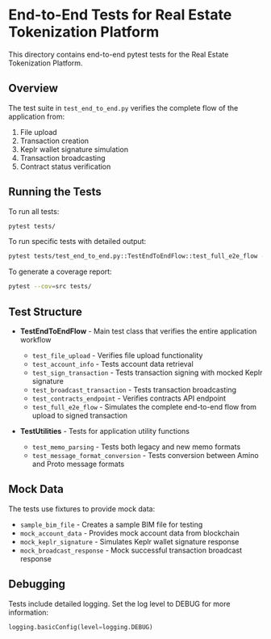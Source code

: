 # End-to-End Tests for Real Estate Tokenization Platform

This directory contains end-to-end pytest tests for the Real Estate Tokenization Platform.

## Overview

The test suite in `test_end_to_end.py` verifies the complete flow of the application from:
1. File upload
2. Transaction creation
3. Keplr wallet signature simulation
4. Transaction broadcasting
5. Contract status verification

## Running the Tests

To run all tests:

```bash
pytest tests/
```

To run specific tests with detailed output:

```bash
pytest tests/test_end_to_end.py::TestEndToEndFlow::test_full_e2e_flow -v
```

To generate a coverage report:

```bash
pytest --cov=src tests/
```

## Test Structure

- **TestEndToEndFlow** - Main test class that verifies the entire application workflow
  - `test_file_upload` - Verifies file upload functionality
  - `test_account_info` - Tests account data retrieval
  - `test_sign_transaction` - Tests transaction signing with mocked Keplr signature
  - `test_broadcast_transaction` - Tests transaction broadcasting
  - `test_contracts_endpoint` - Verifies contracts API endpoint
  - `test_full_e2e_flow` - Simulates the complete end-to-end flow from upload to signed transaction

- **TestUtilities** - Tests for application utility functions
  - `test_memo_parsing` - Tests both legacy and new memo formats
  - `test_message_format_conversion` - Tests conversion between Amino and Proto message formats

## Mock Data

The tests use fixtures to provide mock data:
- `sample_bim_file` - Creates a sample BIM file for testing
- `mock_account_data` - Provides mock account data from blockchain
- `mock_keplr_signature` - Simulates Keplr wallet signature response
- `mock_broadcast_response` - Mock successful transaction broadcast response

## Debugging

Tests include detailed logging. Set the log level to DEBUG for more information:

```python
logging.basicConfig(level=logging.DEBUG)
```